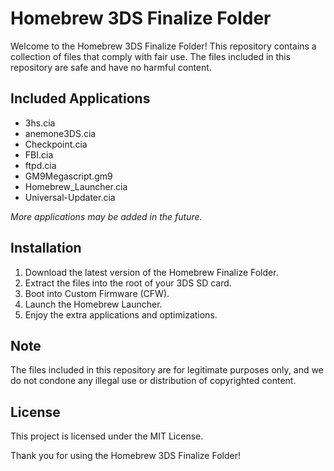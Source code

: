 # Homebrew 3DS Finalize Folder

Welcome to the Homebrew 3DS Finalize Folder! This repository contains a collection of files that comply with fair use. The files included in this repository are safe and have no harmful content.

## Included Applications

- 3hs.cia
- anemone3DS.cia
- Checkpoint.cia
- FBI.cia
- ftpd.cia
- GM9Megascript.gm9
- Homebrew_Launcher.cia
- Universal-Updater.cia

*More applications may be added in the future.*

## Installation

1. Download the latest version of the Homebrew Finalize Folder.
2. Extract the files into the root of your 3DS SD card.
3. Boot into Custom Firmware (CFW).
4. Launch the Homebrew Launcher.
5. Enjoy the extra applications and optimizations.

## Note

The files included in this repository are for legitimate purposes only, and we do not condone any illegal use or distribution of copyrighted content.

## License

This project is licensed under the MIT License.

Thank you for using the Homebrew 3DS Finalize Folder!

